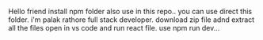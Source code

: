 Hello friend install npm folder also use in this repo..
you can use direct this folder.
i'm palak rathore full stack developer.
download zip file adnd extract all the files open in vs code and run react file.
use npm run dev...
